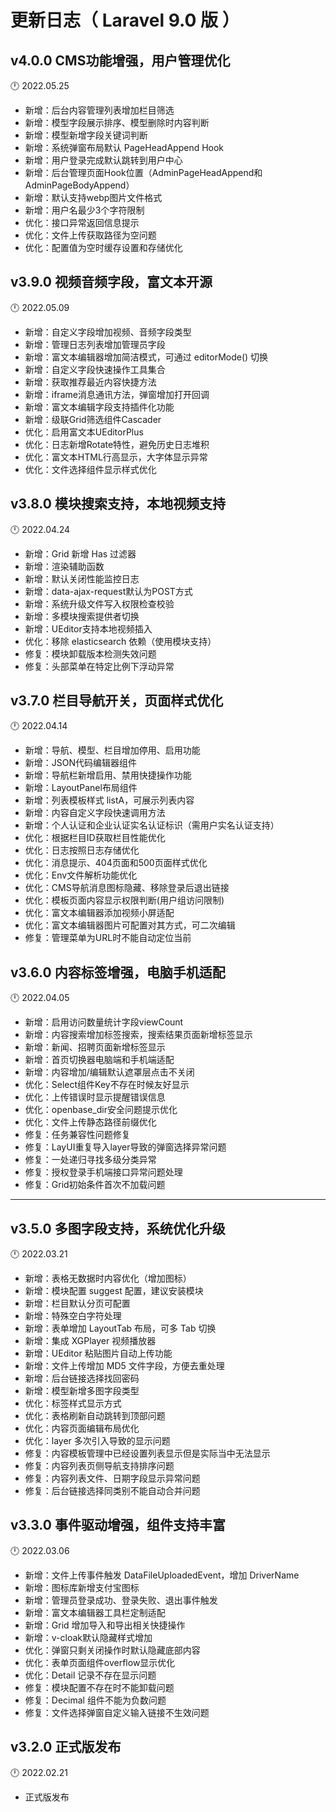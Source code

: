 # 更新日志（ Laravel 9.0 版 ）

## v4.0.0 CMS功能增强，用户管理优化

:clock12: 2022.05.25

- 新增：后台内容管理列表增加栏目筛选
- 新增：模型字段展示排序、模型删除时内容判断
- 新增：模型新增字段关键词判断
- 新增：系统弹窗布局默认 PageHeadAppend Hook
- 新增：用户登录完成默认跳转到用户中心
- 新增：后台管理页面Hook位置（AdminPageHeadAppend和AdminPageBodyAppend）
- 新增：默认支持webp图片文件格式
- 新增：用户名最少3个字符限制
- 优化：接口异常返回信息提示
- 优化：文件上传获取路径为空问题
- 优化：配置值为空时缓存设置和存储优化

## v3.9.0 视频音频字段，富文本开源

:clock12: 2022.05.09

- 新增：自定义字段增加视频、音频字段类型
- 新增：管理日志列表增加管理员字段
- 新增：富文本编辑器增加简洁模式，可通过 editorMode() 切换
- 新增：自定义字段快速操作工具集合
- 新增：获取推荐最近内容快捷方法
- 新增：iframe消息通讯方法，弹窗增加打开回调
- 新增：富文本编辑字段支持插件化功能
- 新增：级联Grid筛选组件Cascader
- 优化：启用富文本UEditorPlus
- 优化：日志新增Rotate特性，避免历史日志堆积
- 优化：富文本HTML行高显示，大字体显示异常
- 优化：文件选择组件显示样式优化

## v3.8.0 模块搜索支持，本地视频支持

:clock12: 2022.04.24

- 新增：Grid 新增 Has 过滤器
- 新增：渲染辅助函数
- 新增：默认关闭性能监控日志
- 新增：data-ajax-request默认为POST方式
- 新增：系统升级文件写入权限检查校验
- 新增：多模块搜索提供者切换
- 新增：UEditor支持本地视频插入
- 优化：移除 elasticsearch 依赖（使用模块支持）
- 修复：模块卸载版本检测失效问题
- 修复：头部菜单在特定比例下浮动异常

## v3.7.0 栏目导航开关，页面样式优化

:clock12: 2022.04.14

- 新增：导航、模型、栏目增加停用、启用功能
- 新增：JSON代码编辑器组件
- 新增：导航栏新增启用、禁用快捷操作功能
- 新增：LayoutPanel布局组件
- 新增：列表模板样式 listA，可展示列表内容
- 新增：内容自定义字段快速调用方法
- 新增：个人认证和企业认证实名认证标识（需用户实名认证支持）
- 优化：根据栏目ID获取栏目性能优化
- 优化：日志按照日志存储优化
- 优化：消息提示、404页面和500页面样式优化
- 优化：Env文件解析功能优化
- 优化：CMS导航消息图标隐藏、移除登录后退出链接
- 优化：模板页面内容显示权限判断(用户组访问限制)
- 优化：富文本编辑器添加视频小屏适配
- 优化：富文本编辑器图片可配置对其方式，可二次编辑
- 修复：管理菜单为URL时不能自动定位当前

## v3.6.0 内容标签增强，电脑手机适配

:clock12: 2022.04.05

- 新增：启用访问数量统计字段viewCount
- 新增：内容搜索增加标签搜索，搜索结果页面新增标签显示
- 新增：新闻、招聘页面新增标签显示
- 新增：首页切换器电脑端和手机端适配
- 新增：内容增加/编辑默认遮罩层点击不关闭
- 优化：Select组件Key不存在时候友好显示
- 优化：上传错误时显示提醒错误信息
- 优化：openbase_dir安全问题提示优化
- 优化：文件上传静态路径前缀优化
- 修复：任务兼容性问题修复
- 修复：LayUI重复导入layer导致的弹窗选择异常问题
- 修复：一处递归寻找多级分类异常
- 修复：授权登录手机端接口异常问题处理
- 修复：Grid初始条件首次不加载问题

---

## v3.5.0 多图字段支持，系统优化升级

:clock12: 2022.03.21

- 新增：表格无数据时内容优化（增加图标）
- 新增：模块配置 suggest 配置，建议安装模块
- 新增：栏目默认分页可配置
- 新增：特殊空白字符处理
- 新增：表单增加 LayoutTab 布局，可多 Tab 切换
- 新增：集成 XGPlayer 视频播放器
- 新增：UEditor 粘贴图片自动上传功能
- 新增：文件上传增加 MD5 文件字段，方便去重处理
- 新增：后台链接选择找回密码
- 新增：模型新增多图字段类型
- 优化：标签样式显示方式
- 优化：表格刷新自动跳转到顶部问题
- 优化：内容页面编辑布局优化
- 优化：layer 多次引入导致的显示问题
- 修复：内容模板管理中已经设置列表显示但是实际当中无法显示
- 修复：内容列表页侧导航支持排序问题
- 修复：内容列表文件、日期字段显示异常问题
- 修复：后台链接选择同类别不能自动合并问题

## v3.3.0 事件驱动增强，组件支持丰富

:clock12: 2022.03.06

- 新增：文件上传事件触发 DataFileUploadedEvent，增加 DriverName
- 新增：图标库新增支付宝图标
- 新增：管理员登录成功、登录失败、退出事件触发
- 新增：富文本编辑器工具栏定制适配
- 新增：Grid 增加导入和导出相关快捷操作
- 新增：v-cloak默认隐藏样式增加
- 优化：弹窗只剩关闭操作时默认隐藏底部内容
- 优化：表单页面组件overflow显示优化
- 优化：Detail 记录不存在显示问题
- 修复：模块配置不存在时不能卸载问题
- 修复：Decimal 组件不能为负数问题
- 修复：文件选择弹窗自定义输入链接不生效问题


## v3.2.0 正式版发布

:clock12: 2022.02.21

- 正式版发布


